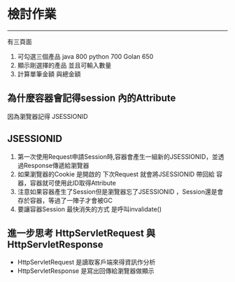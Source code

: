 # 檢討作業
------------------------------
有三頁面
1. 可勾選三個產品 java 800 python 700 Golan 650
2. 顯示剛選擇的產品 並且可輸入數量
3. 計算單筆金額 與總金額
## 為什麼容器會記得session 內的Attribute 
因為瀏覽器記得 JSESSIONID
## JSESSIONID
1. 第一次使用Request申請Session時,容器會產生一組新的JSESSIONID，並透過Response傳遞給瀏覽器
2. 如果瀏覽器的Cookie 是開啟的 下次Request 就會將JSESSIONID 帶回給 容器，容器就可使用此ID取得Attribute 
3. 注意如果容器產生了Session但是瀏覽器忘了JSESSIONID ，Session還是會存於容器，等過了一陣子才會被GC
4. 要讓容器Session 最快消失的方式 是呼叫invalidate()
## 進一步思考 HttpServletRequest 與 HttpServletResponse
* HttpServletRequest  是讀取客戶端來得資訊作分析
* HttpServletResponse 是寫出回傳給瀏覽器做顯示

